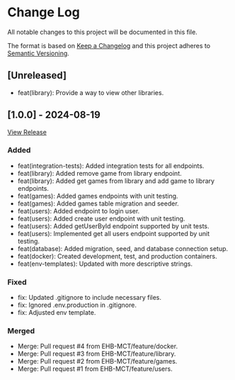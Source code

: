 # Change Log

All notable changes to this project will be documented in this file.

The format is based on [Keep a Changelog](http://keepachangelog.com/) and this project adheres to [Semantic Versioning](http://semver.org/).

## [Unreleased]

- feat(library): Provide a way to view other libraries.

## [1.0.0] - 2024-08-19

[View Release](https://github.com/EHB-MCT/portfolio-tweede-zit-v2-StephanVanHemelrijck/releases/tag/1.0.0)

### Added

- feat(integration-tests): Added integration tests for all endpoints.
- feat(library): Added remove game from library endpoint.
- feat(library): Added get games from library and add game to library endpoints.
- feat(games): Added games endpoints with unit testing.
- feat(games): Added games table migration and seeder.
- feat(users): Added endpoint to login user.
- feat(users): Added create user endpoint with unit testing.
- feat(users): Added getUserById endpoint supported by unit tests.
- feat(users): Implemented get all users endpoint supported by unit testing.
- feat(database): Added migration, seed, and database connection setup.
- feat(docker): Created development, test, and production containers.
- feat(env-templates): Updated with more descriptive strings.

### Fixed

- fix: Updated .gitignore to include necessary files.
- fix: Ignored .env.production in .gitignore.
- fix: Adjusted env template.

### Merged

- Merge: Pull request #4 from EHB-MCT/feature/docker.
- Merge: Pull request #3 from EHB-MCT/feature/library.
- Merge: Pull request #2 from EHB-MCT/feature/games.
- Merge: Pull request #1 from EHB-MCT/feature/users.
